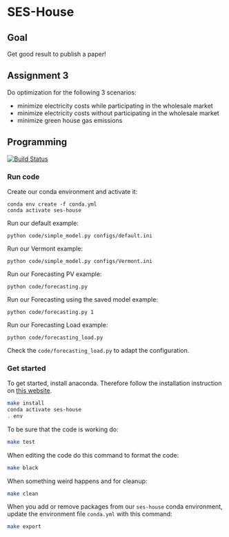 # SES-House

## Goal
Get good result to publish a paper!

## Assignment 3

Do optimization for the following 3 scenarios:
* minimize electricity costs while participating in the wholesale market
* minimize electricity costs without participating in the wholesale market
* minimize green house gas emissions


## Programming

[![Build Status](https://api.travis-ci.com/j-ti/SES-House.svg?token=9GudSoJGkvnBmiR1HWN7&branch=master)](https://travis-ci.com/j-ti/SES-House)

### Run code

Create our conda environment and activate it:
```
conda env create -f conda.yml
conda activate ses-house
```

Run our default example:
```
python code/simple_model.py configs/default.ini
```

Run our Vermont example:
```
python code/simple_model.py configs/Vermont.ini
```

Run our Forecasting PV example:
```
python code/forecasting.py
```

Run our Forecasting using the saved model example:
```
python code/forecasting.py 1
```

Run our Forecasting Load example:
```
python code/forecasting_load.py
```
Check the `code/forecasting_load.py` to adapt the configuration.

### Get started

To get started, install anaconda. Therefore follow the installation instruction
on [this website](https://docs.anaconda.com/anaconda/install/linux/).
```bash
make install
conda activate ses-house
. env
```

To be sure that the code is working do:
```bash
make test
```

When editing the code do this command to format the code:
```bash
make black
```

When something weird happens and for cleanup:
```bash
make clean
```

When you add or remove packages from our `ses-house` conda environment, update
the environment file `conda.yml` with this command:
```bash
make export
```
